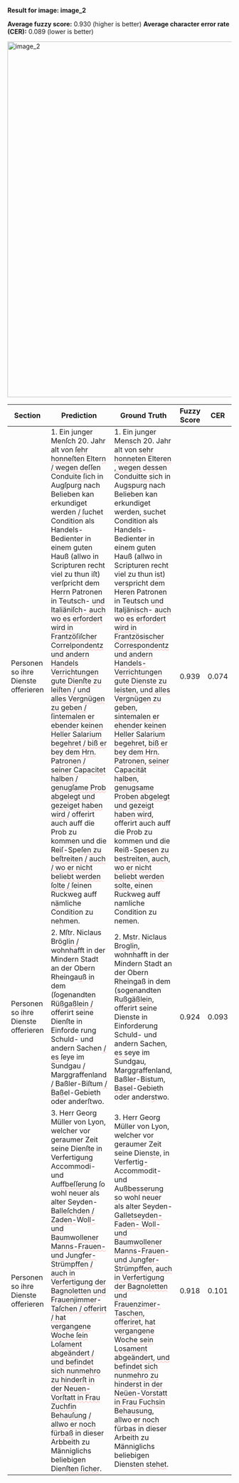 **Result for image: image_2**

**Average fuzzy score:** 0.930 (higher is better)
**Average character error rate (CER):** 0.089 (lower is better)

<img src="https://github.com/RISE-UNIBAS/humanities_data_benchmark/blob/main/benchmarks/fraktur/images/image_2.jpg?raw=true" alt="image_2" width="800px">

<style>
.diff { text-decoration: underline; text-decoration-color: #ffcccc; text-decoration-style: wavy; }
</style>

| Section | Prediction | Ground Truth | Fuzzy Score | CER |
|---------|------------|--------------|-------------|-----|
| Personen so ihre Dienste offerieren | 1. Ein junger Men<span class="diff">ſ</span>ch 20. Jahr alt von <span class="diff">ſehr honneſ</span>ten Elter<span class="diff">n / wegen deſſ</span>en Conduit<span class="diff">e ſ</span>ich in Aug<span class="diff">ſ</span>purg nach Belieben kan erkundiget werden<span class="diff"> / ſ</span>uchet Condition als Handels-Bedienter in einem guten Hauß (allwo in Scripturen recht viel zu thun i<span class="diff">ſ</span>t) ver<span class="diff">ſ</span>pricht dem Her<span class="diff">r</span>n Patronen in Teutsch- <span class="diff">und Itali</span>ä<span class="diff">niſch- auch wo es erfordert wird in Frantzöſiſcher Correlpondentz und andern Handels Verrichtungen gute Dienſte zu leiſten / und alles Vergnügen zu geben / ſintemalen er ebender keinen Heller Salarium begehret / biß er bey dem Hrn.</span> P<span class="diff">atronen / seiner Capacitet halben / genugſame Prob abgelegt und gezeiget haben wird /</span> offerirt auch auff die Prob zu kommen und die Rei<span class="diff">ſ</span>-Spe<span class="diff">ſen zu beſtreiten / auch / wo er nicht beliebt werden ſolte / ſ</span>einen Ruckweg auff n<span class="diff">ä</span>mliche Condition zu ne<span class="diff">h</span>men. | 1. Ein junger Men<span class="diff">s</span>ch 20. Jahr alt von <span class="diff">sehr honne</span>ten Elter<span class="diff">en , wegen dess</span>en Conduit<span class="diff">te s</span>ich in Aug<span class="diff">s</span>purg nach Belieben kan erkundiget werden<span class="diff">, s</span>uchet Condition als Handels-Bedienter in einem guten Hauß (allwo in Scripturen recht viel zu thun i<span class="diff">s</span>t) ver<span class="diff">s</span>pricht dem Her<span class="diff">e</span>n Patronen in Teutsch<span class="diff"> und Italjänisch</span>- <span class="diff">auch wo es erfordert wird in Frantzösischer Correspondentz und andern Handels- Verrichtungen gute Dienste zu leisten, und alles Vergnügen zu geben, sintemalen er ehender keinen Heller Salarium begehret, biß er bey dem Hrn. Patronen, seiner Capacit</span>ä<span class="diff">t halben, genugsame</span> P<span class="diff">roben abgelegt und gezeigt haben wird,</span> offerirt auch auff die Prob zu kommen und die Rei<span class="diff">ß</span>-Spe<span class="diff">sen zu bestreiten, auch, wo er nicht beliebt werden solte, </span>einen Ruckweg auff n<span class="diff">a</span>mliche Condition zu nemen. | 0.939 | 0.074 |
| Personen so ihre Dienste offerieren | 2. M<span class="diff">ſ</span>tr. Niclaus Br<span class="diff">öglin /</span> wohnhafft in der Mindern Stadt an der Obern Rheinga<span class="diff">u</span>ß in dem (<span class="diff">ſ</span>ogenandten R<span class="diff">üßgaßlein /</span> offerirt seine Dien<span class="diff">ſ</span>te in Einforde<span class="diff"> </span>rung Schuld- und andern Sachen<span class="diff"> / es ſ</span>eye im Sundgau<span class="diff"> /</span> Marggraffenland<span class="diff"> /</span> Baßler-Bi<span class="diff">ſ</span>tum<span class="diff"> / Baß</span>el-Gebieth oder ander<span class="diff">ſ</span>two. | 2. M<span class="diff">s</span>tr. Niclaus Br<span class="diff">oglin,</span> wohnhafft in der Mindern Stadt an der Obern Rheingaß in dem (<span class="diff">s</span>ogenandten R<span class="diff">ußgäßlein,</span> offerirt seine Dien<span class="diff">s</span>te in Einforderung Schuld- und andern Sachen<span class="diff">, es s</span>eye im Sundgau<span class="diff">,</span> Marggraffenland<span class="diff">,</span> Baßler-Bi<span class="diff">s</span>tum<span class="diff">, Bas</span>el-Gebieth oder ander<span class="diff">s</span>two. | 0.924 | 0.093 |
| Personen so ihre Dienste offerieren | 3. Herr Georg Müller von Lyon, welcher vor geraumer Zeit seine Dien<span class="diff">ſte</span> in Verfertig<span class="diff">ung </span>Accommodi- und Au<span class="diff">ffbeſſerung ſ</span>o wohl neuer als alter Seyden-Ba<span class="diff">lleſchden / Zaden-</span>Wo<span class="diff">ll- und</span> B<span class="diff">aum</span>wo<span class="diff">llener Manns-Frauen- und Jungfer-Str</span>ü<span class="diff">mpffen / auch in Verfertigung der Bagnoletten und Frauenjimmer-Taſchen / offerirt / hat vergangene Woche ſein Loſament abgeändert / und befindet sich nunmehro zu hinderſt in der Neuen-Vorſtatt in Frau Zuchfin Behauſung / allwo er noch fürbaß</span> in dieser Ar<span class="diff">b</span>beith zu Männiglichs beliebigen Dien<span class="diff">ſten ſicher</span>. | 3. Herr Georg Müller von Lyon, welcher vor geraumer Zeit seine Dien<span class="diff">ste,</span> in Verfertig<span class="diff">-</span>Accommodi<span class="diff">t</span>- und Au<span class="diff">ßbesserung s</span>o wohl neuer als alter Seyden-<span class="diff"> Galletseyden-Faden- Woll- und </span>Ba<span class="diff">umwollener Manns-Frauen- und Jungfer-Strümpffen, auch in Verfertigung der Bagnoletten und Frauenzimer-Taschen, offeriret, hat vergangene </span>Wo<span class="diff">che sein Losament abgeändert, und befindet sich nunmehro zu hinderst in der Neüen-Vorstatt in Frau Fuchsin</span> B<span class="diff">ehausung, all</span>wo<span class="diff"> er noch f</span>ü<span class="diff">rbas</span> in dieser Arbeith zu Männiglichs beliebigen Dien<span class="diff">sten stehet</span>. | 0.918 | 0.101 |
